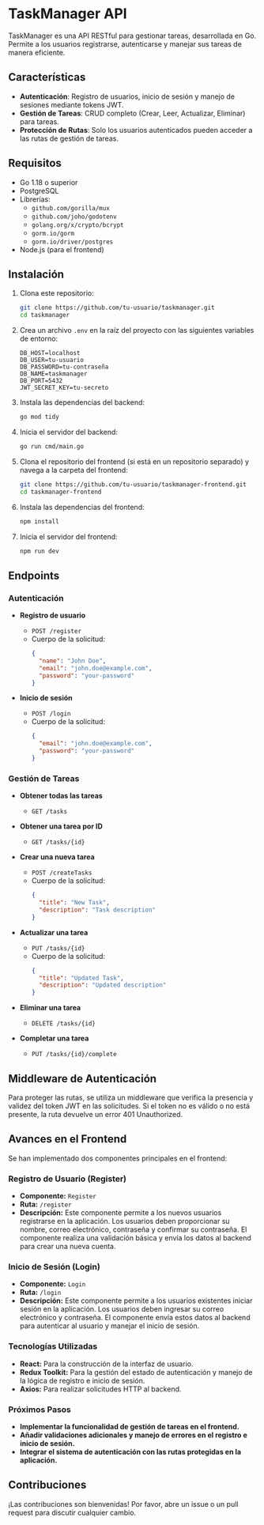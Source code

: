 # TaskManager API

TaskManager es una API RESTful para gestionar tareas, desarrollada en Go. Permite a los usuarios registrarse, autenticarse y manejar sus tareas de manera eficiente.

## Características

- **Autenticación**: Registro de usuarios, inicio de sesión y manejo de sesiones mediante tokens JWT.
- **Gestión de Tareas**: CRUD completo (Crear, Leer, Actualizar, Eliminar) para tareas.
- **Protección de Rutas**: Solo los usuarios autenticados pueden acceder a las rutas de gestión de tareas.

## Requisitos

- Go 1.18 o superior
- PostgreSQL
- Librerías:
  - `github.com/gorilla/mux`
  - `github.com/joho/godotenv`
  - `golang.org/x/crypto/bcrypt`
  - `gorm.io/gorm`
  - `gorm.io/driver/postgres`
- Node.js (para el frontend)

## Instalación

1. Clona este repositorio:

    ```sh
    git clone https://github.com/tu-usuario/taskmanager.git
    cd taskmanager
    ```

2. Crea un archivo `.env` en la raíz del proyecto con las siguientes variables de entorno:

    ```plaintext
    DB_HOST=localhost
    DB_USER=tu-usuario
    DB_PASSWORD=tu-contraseña
    DB_NAME=taskmanager
    DB_PORT=5432
    JWT_SECRET_KEY=tu-secreto
    ```

3. Instala las dependencias del backend:

    ```sh
    go mod tidy
    ```

4. Inicia el servidor del backend:

    ```sh
    go run cmd/main.go
    ```

5. Clona el repositorio del frontend (si está en un repositorio separado) y navega a la carpeta del frontend:

    ```sh
    git clone https://github.com/tu-usuario/taskmanager-frontend.git
    cd taskmanager-frontend
    ```

6. Instala las dependencias del frontend:

    ```sh
    npm install
    ```

7. Inicia el servidor del frontend:

    ```sh
    npm run dev
    ```

## Endpoints

### Autenticación

- **Registro de usuario**
  - `POST /register`
  - Cuerpo de la solicitud:
    ```json
    {
      "name": "John Doe",
      "email": "john.doe@example.com",
      "password": "your-password"
    }
    ```

- **Inicio de sesión**
  - `POST /login`
  - Cuerpo de la solicitud:
    ```json
    {
      "email": "john.doe@example.com",
      "password": "your-password"
    }
    ```

### Gestión de Tareas

- **Obtener todas las tareas**
  - `GET /tasks`

- **Obtener una tarea por ID**
  - `GET /tasks/{id}`

- **Crear una nueva tarea**
  - `POST /createTasks`
  - Cuerpo de la solicitud:
    ```json
    {
      "title": "New Task",
      "description": "Task description"
    }
    ```

- **Actualizar una tarea**
  - `PUT /tasks/{id}`
  - Cuerpo de la solicitud:
    ```json
    {
      "title": "Updated Task",
      "description": "Updated description"
    }
    ```

- **Eliminar una tarea**
  - `DELETE /tasks/{id}`

- **Completar una tarea**
  - `PUT /tasks/{id}/complete`

## Middleware de Autenticación

Para proteger las rutas, se utiliza un middleware que verifica la presencia y validez del token JWT en las solicitudes. Si el token no es válido o no está presente, la ruta devuelve un error 401 Unauthorized.

## Avances en el Frontend

Se han implementado dos componentes principales en el frontend:

### Registro de Usuario (Register)

- **Componente:** `Register`
- **Ruta:** `/register`
- **Descripción:** Este componente permite a los nuevos usuarios registrarse en la aplicación. Los usuarios deben proporcionar su nombre, correo electrónico, contraseña y confirmar su contraseña. El componente realiza una validación básica y envía los datos al backend para crear una nueva cuenta.

### Inicio de Sesión (Login)

- **Componente:** `Login`
- **Ruta:** `/login`
- **Descripción:** Este componente permite a los usuarios existentes iniciar sesión en la aplicación. Los usuarios deben ingresar su correo electrónico y contraseña. El componente envía estos datos al backend para autenticar al usuario y manejar el inicio de sesión.

### Tecnologías Utilizadas

- **React:** Para la construcción de la interfaz de usuario.
- **Redux Toolkit:** Para la gestión del estado de autenticación y manejo de la lógica de registro e inicio de sesión.
- **Axios:** Para realizar solicitudes HTTP al backend.

### Próximos Pasos

- **Implementar la funcionalidad de gestión de tareas en el frontend.**
- **Añadir validaciones adicionales y manejo de errores en el registro e inicio de sesión.**
- **Integrar el sistema de autenticación con las rutas protegidas en la aplicación.**

## Contribuciones

¡Las contribuciones son bienvenidas! Por favor, abre un issue o un pull request para discutir cualquier cambio.
